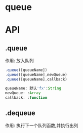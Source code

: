 # queue

# API

## .queue

作用: 放入队列

```javascript
.queue([queueName])
.queue([queueName],newQueue)
.queue([queueName],callback)

queueName: 默认'fx':String
newQueue: :Array
callback: :function
```

## .dequeue

作用: 执行下一个队列函数,并执行出列

